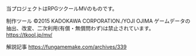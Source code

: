 当プロジェクトはRPGツクールMVのものです。

制作ツール ©2015 KADOKAWA CORPORATION./YOJI OJIMA
ゲームデータの抽出、改変、二次利用(有償・無償問わず)は禁止されています。
https://tkool.jp/mv/

解説記事
https://fungamemake.com/archives/339
